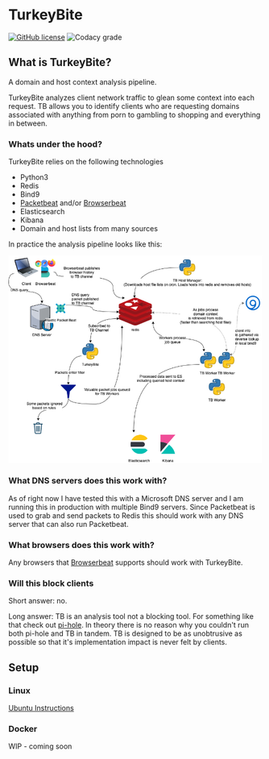 # TurkeyBite

[![GitHub license](https://img.shields.io/github/license/MelonSmasher/TurkeyBite)](https://github.com/MelonSmasher/TurkeyBite/blob/master/LICENSE)
![Codacy grade](https://img.shields.io/codacy/grade/25d2ad332ca1453cb24aef58f3c10728)

## What is TurkeyBite?

A domain and host context analysis pipeline.

TurkeyBite analyzes client network traffic to glean some context into each request. TB allows you to identify clients who are requesting domains associated with anything from porn to gambling to shopping and everything in between.

### Whats under the hood?

TurkeyBite relies on the following technologies

*   Python3
*   Redis
*   Bind9
*   [Packetbeat](https://www.elastic.co/products/beats/packetbeat) and/or [Browserbeat](https://github.com/MelonSmasher/browserbeat)
*   Elasticsearch
*   Kibana
*   Domain and host lists from many sources

In practice the analysis pipeline looks like this:

![flow-chart](img/flow.png)

### What DNS servers does this work with?

As of right now I have tested this with a Microsoft DNS server and I am running this in production with multiple Bind9 servers. Since Packetbeat is used to grab and send packets to Redis this should work with any DNS server that can also run Packetbeat.

### What browsers does this work with?

Any browsers that [Browserbeat](https://github.com/MelonSmasher/browserbeat) supports should work with TurkeyBite.

### Will this block clients

Short answer: no.

Long answer: TB is an analysis tool not a blocking tool. For something like that check out [pi-hole](https://pi-hole.net/). In theory there is no reason why you couldn't run both pi-hole and TB in tandem. TB is designed to be as unobtrusive as possible so that it's implementation impact is never felt by clients.

## Setup

### Linux

[Ubuntu Instructions](docs/ubuntu_linux_install.md)

### Docker

WIP - coming soon

